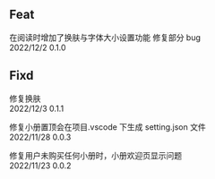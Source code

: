 ## Feat

在阅读时增加了换肤与字体大小设置功能
修复部分 bug  
2022/12/2 0.1.0

## Fixd

修复换肤  
2022/12/3 0.1.1

修复小册置顶会在项目.vscode 下生成 setting.json 文件  
2022/11/28 0.0.3

修复用户未购买任何小册时，小册欢迎页显示问题  
2022/11/23 0.0.2
